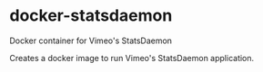 docker-statsdaemon
==================

Docker container for Vimeo's StatsDaemon

Creates a docker image to run Vimeo's StatsDaemon application.
